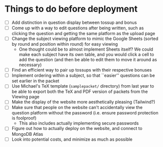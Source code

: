 # Things to do before deployment
- [ ] Add distinction in question display between tossup and bonus
- [ ] Come up with a way to edit questions after being written, such as clicking the question and getting the same platform as the upload page
- [ ] Change the subject viewing platform to mimic the Google Sheets (sorted by round and position within round) for easy viewing
  - One thought could be to almost implement Sheets itself? We could make each subject have its own table, and you would click a cell to add the question (and then be able to edit them to move it around as necessary)
- [ ] Find an efficient way to pair up tossups with their respective bonuses
- [ ] Implement ordering within a subject, so that ``easier'' questions can be set earlier in the packet
- [ ] Use Michael's TeX template (`samplepacket/` directory) from last year to be able to export both the TeX and PDF version of packets from the Viewing page
- [ ] Make the display of the website more aesthetically pleasing (Tailwind?)
- [ ] Make sure that people on the website can't accidentally view the question platform without the password (i.e. ensure password protection is foolproof)
  - This also includes actually implementing secure passwords
- [ ] Figure out how to actually deploy on the website, and connect to MongoDB Atlas
- [ ] Look into potential costs, and minimize as much as possible